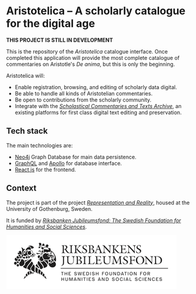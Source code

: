 # Aristotelica – A scholarly catalogue for the digital age

**THIS PROJECT IS STILL IN DEVELOPMENT**

This is the repository of the *Aristotelica* catalogue interface. Once completed this application will provide the most complete catalogue of commentaries on Aristotle's *De anima*, but this is only the beginning.

Aristotelica will: 
- Enable registration, browsing, and editing of scholarly data digital.
- Be able to handle all kinds of Aristotelian commentaries.
- Be open to contributions from the scholarly community.
- Integrate with the [*Scholastical Commentaries and Texts Archive*](https://scta.info), an existing platforms for first class digital text editing and preservation.

## Tech stack

The main technologies are: 
- [Neo4j](https://neo4j.com/) Graph Database for main data persistence.
- [GraphQL](https://graphql.org/) and [Apollo](https://www.apollographql.com/) for database interface.
- [React.js](https://reactjs.org/) for the frontend.

## Context

The project is part of the project [*Representation and Reality*](https://representationandreality.gu.se/), housed at the University of Gothenburg, Sweden. 

It is funded by [*Riksbanken Jubileumsfond: The Swedish Foundation for Humanities and Social Sciences*](https://rj.se/en/).

![RJ Logo](ui/img/rj_logo.png "Logo Title Text 1")